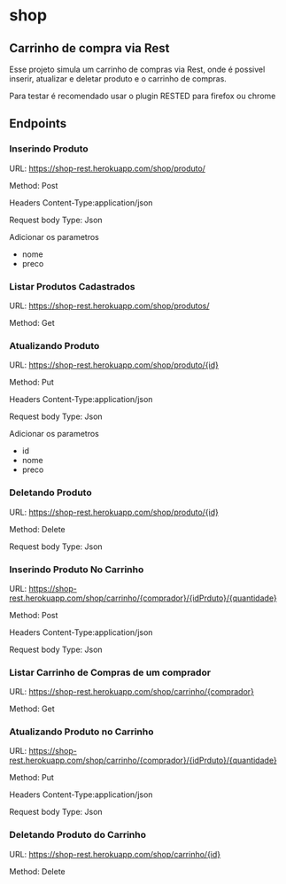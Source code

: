 # shop

## Carrinho de compra via Rest

Esse projeto simula um carrinho de compras via Rest, onde é possivel inserir, atualizar e deletar produto e o carrinho de compras.

Para testar é recomendado usar o plugin RESTED para firefox ou chrome

## Endpoints

### Inserindo Produto

URL: https://shop-rest.herokuapp.com/shop/produto/

Method: Post

Headers
Content-Type:application/json

Request body 
Type: Json

Adicionar os parametros 

* nome
* preco

### Listar Produtos Cadastrados 

URL: https://shop-rest.herokuapp.com/shop/produtos/

Method: Get

### Atualizando Produto

URL: https://shop-rest.herokuapp.com/shop/produto/{id}

Method: Put

Headers
Content-Type:application/json

Request body 
Type: Json

Adicionar os parametros 

* id
* nome
* preco

### Deletando Produto

URL: https://shop-rest.herokuapp.com/shop/produto/{id}

Method: Delete

Request body 
Type: Json

### Inserindo Produto No Carrinho

URL: https://shop-rest.herokuapp.com/shop/carrinho/{comprador}/{idPrduto}/{quantidade}

Method: Post

Headers
Content-Type:application/json

Request body 
Type: Json

### Listar Carrinho de Compras de um comprador 

URL: https://shop-rest.herokuapp.com/shop/carrinho/{comprador}

Method: Get

### Atualizando Produto no Carrinho

URL: https://shop-rest.herokuapp.com/shop/carrinho/{comprador}/{idPrduto}/{quantidade}

Method: Put

Headers
Content-Type:application/json

Request body 
Type: Json


### Deletando Produto do Carrinho

URL: https://shop-rest.herokuapp.com/shop/carrinho/{id}

Method: Delete
